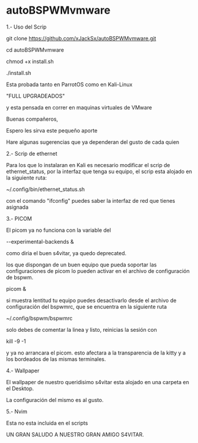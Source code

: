 # autoBSPWMvmware

1.- Uso del Scrip

git clone https://github.com/xJackSx/autoBSPWMvmware.git

cd autoBSPWMvmware

chmod +x install.sh

./install.sh

Esta probada tanto en ParrotOS como en Kali-Linux

"FULL UPGRADEADOS"

y esta pensada en correr en maquinas virtuales de VMware

Buenas compañeros,

Espero les sirva este pequeño aporte

Hare algunas sugerencias que ya dependeran del gusto de cada quien

2.- Scrip de ethernet

Para los que lo instalaran en Kali es necesario modificar el scrip de ethernet_status, por la interfaz que tenga su equipo,
el scrip esta alojado en la siguiente ruta:

~/.config/bin/ethernet_status.sh

con el comando "ifconfig" puedes saber la interfaz de red que tienes asignada

3.- PICOM

El picom ya no funciona con la variable del

--experimental-backends &

como diria el buen s4vitar, ya quedo deprecated.

los que dispongan de un buen equipo que pueda soportar las configuraciones de picom lo pueden activar en el archivo de configuración de bspwm.

picom &

si muestra lentitud tu equipo puedes desactivarlo desde el archivo de configuración del bspwmrc, que se encuentra en la siguiente ruta

~/.config/bspwm/bspwmrc

solo debes de comentar la linea y listo, reinicias la sesión con

kill -9 -1

y ya no arrancara el picom. esto afectara a la transparencia de la kitty y a los bordeados de las mismas terminales.

4.- Wallpaper

El wallpaper de nuestro queridisimo s4vitar esta alojado en una carpeta en el Desktop.

La configuración del mismo es al gusto.

5.- Nvim

Esta no esta incluida en el scripts

UN GRAN SALUDO A NUESTRO GRAN AMIGO S4VITAR.
